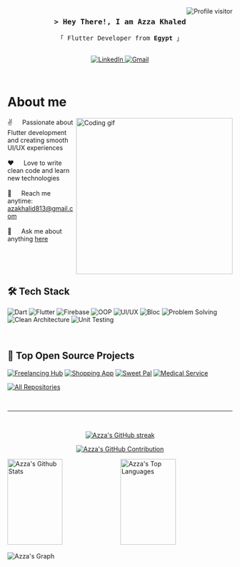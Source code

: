 <!--
<h2 align="center">
  Welcome to Azza Khaled World!
  <img src="https://media.giphy.com/media/hvRJCLFzcasrR4ia7z/giphy.gif" width="28">
</h2>
-->

<a href="https://komarev.com/ghpvc/?username=AzaKhaled">
  <img align="right" src="https://komarev.com/ghpvc/?username=AzaKhaled&label=Visitors&color=0e75b6&style=flat" alt="Profile visitor" />
</a>

<!-- Intro -->
<h3 align="center">
        <samp>&gt; Hey There!, I am
                <b>Azza Khaled</b>
        </samp>
</h3>

<p align="center"> 
  <samp>
    「 Flutter Developer from <b>Egypt</b> 」
    <br>
    <br>
  </samp>
</p>

<p align="center">
 <a href="https://www.linkedin.com/in/azza-khaled-4b2389219" target="_blank">
  <img src="https://img.shields.io/badge/LinkedIn-0077B5?style=for-the-badge&logo=linkedin&logoColor=white" alt="LinkedIn"/>
 </a>
 <a href="mailto:azakhalid813@gmail.com" target="_blank">
  <img src="https://img.shields.io/badge/Gmail-D14836?style=for-the-badge&logo=gmail&logoColor=white" alt="Gmail"/>
 </a>
</p>
<br />

<!-- About Section -->
# About me

<p>
 <img align="right" width="350" src="https://raw.githubusercontent.com/alsiam/alsiam/main/assets/programmer.gif" alt="Coding gif" />
  
 ✌️ &emsp; Passionate about Flutter development and creating smooth UI/UX experiences<br/><br/>
 ❤️ &emsp; Love to write clean code and learn new technologies<br/><br/>
 📧 &emsp; Reach me anytime: azakhalid813@gmail.com<br/><br/>
 💬 &emsp; Ask me about anything [here](https://github.com/AzaKhaled/AzaKhaled/issues)
</p>

<br/>
<br/>
<br/>

## 🛠️ Tech Stack

![Dart](https://img.shields.io/badge/Dart-0175C2?style=for-the-badge&logo=dart&logoColor=white)
![Flutter](https://img.shields.io/badge/Flutter-02569B?style=for-the-badge&logo=flutter&logoColor=white)
![Firebase](https://img.shields.io/badge/Firebase-FFCA28?style=for-the-badge&logo=firebase&logoColor=black)
![OOP](https://img.shields.io/badge/OOP-4B32C3?style=for-the-badge&logo=google&logoColor=white)
![UI/UX](https://img.shields.io/badge/UI%2FUX-FF4088?style=for-the-badge&logo=figma&logoColor=white)
![Bloc](https://img.shields.io/badge/Bloc/Cubit-29B6F6?style=for-the-badge&logo=flutter&logoColor=white)
![Problem Solving](https://img.shields.io/badge/Problem%20Solving-2E7D32?style=for-the-badge)
![Clean Architecture](https://img.shields.io/badge/Clean%20Architecture-212121?style=for-the-badge&logo=codefactor&logoColor=white)
![Unit Testing](https://img.shields.io/badge/Unit%20Testing-9C27B0?style=for-the-badge&logo=flutter&logoColor=white)

<br/>

## 🚀 Top Open Source Projects

[![Freelancing Hub](https://github-readme-stats.vercel.app/api/pin/?username=AzaKhaled&repo=Freelancing-Hub&border_color=7F3FBF&bg_color=0D1117&title_color=C9D1D9&text_color=8B949E&icon_color=7F3FBF)](https://github.com/AzaKhaled/Freelancing-Hub)
[![Shopping App](https://github-readme-stats.vercel.app/api/pin/?username=AzaKhaled&repo=shooping_app&border_color=7F3FBF&bg_color=0D1117&title_color=C9D1D9&text_color=8B949E&icon_color=7F3FBF)](https://github.com/AzaKhaled/shooping_app)
[![Sweet Pal](https://github-readme-stats.vercel.app/api/pin/?username=AzaKhaled&repo=sweet_pal&border_color=7F3FBF&bg_color=0D1117&title_color=C9D1D9&text_color=8B949E&icon_color=7F3FBF)](https://github.com/AzaKhaled/sweet_pal)
[![Medical Service](https://github-readme-stats.vercel.app/api/pin/?username=AzaKhaled&repo=Medical_Service&border_color=7F3FBF&bg_color=0D1117&title_color=C9D1D9&text_color=8B949E&icon_color=7F3FBF)](https://github.com/AzaKhaled/Medical_Service)

<p align="left">
  <a href="https://github.com/AzaKhaled?tab=repositories" target="_blank">
    <img alt="All Repositories" title="All Repositories" src="https://img.shields.io/badge/-All%20Repos-2962FF?style=for-the-badge&logo=koding&logoColor=white"/>
  </a>
</p>

<br/>
<hr/>
<br/>

<p align="center">
  <a href="https://github.com/AzaKhaled">
    <img src="https://github-readme-streak-stats.herokuapp.com/?user=AzaKhaled&theme=radical&border=7F3FBF&background=0D1117" alt="Azza's GitHub streak"/>
  </a>
</p>

<p align="center">
  <a href="https://github.com/AzaKhaled">
    <img src="https://github-profile-summary-cards.vercel.app/api/cards/profile-details?username=AzaKhaled&theme=radical" alt="Azza's GitHub Contribution"/>
  </a>
</p>

<a> 
    <a href="https://github.com/AzaKhaled"><img alt="Azza's Github Stats" src="https://denvercoder1-github-readme-stats.vercel.app/api?username=AzaKhaled&show_icons=true&count_private=true&theme=react&border_color=7F3FBF&bg_color=0D1117&title_color=F85D7F&icon_color=F8D866" height="192px" width="49.5%"/></a>
  <a href="https://github.com/AzaKhaled"><img alt="Azza's Top Languages" src="https://denvercoder1-github-readme-stats.vercel.app/api/top-langs/?username=AzaKhaled&langs_count=8&layout=compact&theme=react&border_color=7F3FBF&bg_color=0D1117&title_color=F85D7F&icon_color=F8D866" height="192px" width="49.5%"/></a>
  <br/>
</a>

![Azza's Graph](https://github-readme-activity-graph.vercel.app/graph?username=AzaKhaled&custom_title=Azza%20Khaled's%20GitHub%20Activity%20Graph&bg_color=0D1117&color=7F3FBF&line=7F3FBF&point=7F3FBF&area_color=FFFFFF&title_color=FFFFFF&area=true)
